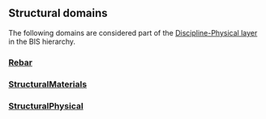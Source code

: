 ## Structural domains

The following domains are considered part of the [Discipline-Physical layer](../fundamentals/intro/bis-organization.md) in the BIS hierarchy.

### [Rebar](./Rebar.ecschema.md)

### [StructuralMaterials](./StructuralMaterials.ecschema.md)

### [StructuralPhysical](./StructuralPhysical.ecschema.md)
